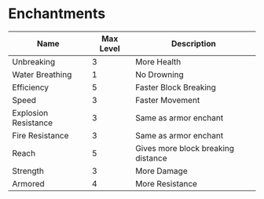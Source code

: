 # Enchantments

| Name                 | Max Level | Description                        |
| -------------------- | --------- | ---------------------------------- |
| Unbreaking           | 3         | More Health                        |
| Water Breathing      | 1         | No Drowning                        |
| Efficiency           | 5         | Faster Block Breaking              |
| Speed                | 3         | Faster Movement                    |
| Explosion Resistance | 3         | Same as armor enchant              |
| Fire Resistance      | 3         | Same as armor enchant              |
| Reach                | 5         | Gives more block breaking distance |
| Strength             | 3         | More Damage                        |
| Armored              | 4         | More Resistance                    |
